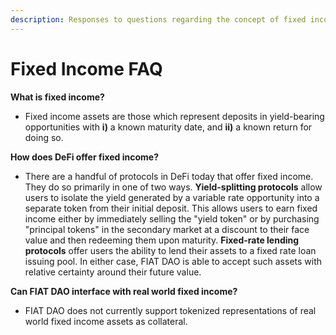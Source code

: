 ```yaml
---
description: Responses to questions regarding the concept of fixed income
---
```


# Fixed Income FAQ

**What is fixed income?**

* Fixed income assets are those which represent deposits in yield-bearing opportunities with **i)** a known maturity date, and **ii)** a known return for doing so.

**How does DeFi offer fixed income?**

* There are a handful of protocols in DeFi today that offer fixed income. They do so primarily in one of two ways. **Yield-splitting protocols** allow users to isolate the yield generated by a variable rate opportunity into a separate token from their initial deposit. This allows users to earn fixed income either by immediately selling the "yield token" or by purchasing "principal tokens" in the secondary market at a discount to their face value and then redeeming them upon maturity. **Fixed-rate lending protocols** offer users the ability to lend their assets to a fixed rate loan issuing pool. In either case, FIAT DAO is able to accept such assets with relative certainty around their future value.&#x20;

**Can FIAT DAO interface with real world fixed income?**

* FIAT DAO does not currently support tokenized representations of real world fixed income assets as collateral.&#x20;
